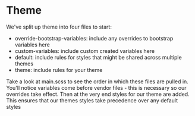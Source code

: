 # Theme

We've split up theme into four files to start:

- override-bootstrap-variables: include any overrides to bootstrap variables here
- custom-variables: include custom created variables here
- default: include rules for styles that might be shared across multiple themes
- theme: include rules for your theme

Take a look at main.scss to see the order in which these files are pulled in. You'll notice variables come before vendor files - this is necessary so our overrides take effect. Then at the very end styles for our theme are added. This ensures that our themes styles take precedence over any default styles
